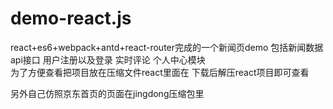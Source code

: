 # demo-react.js
react+es6+webpack+antd+react-router完成的一个新闻页demo
包括新闻数据api接口 用户注册以及登录  实时评论  个人中心模块    
为了方便查看把项目放在压缩文件react里面在
下载后解压react项目即可查看


另外自己仿照京东首页的页面在jingdong压缩包里
